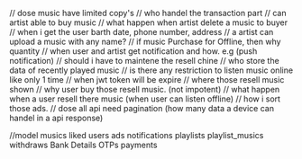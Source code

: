 // dose music have limited copy's
// who handel the transaction part
// can artist able to buy music
// what happen when artist delete a music to buyer
// when i get the user barth date, phone number, address
// a artist can upload a music with any name?
// if music Purchase for Offline, then why quantity
// when user and artist get notification and how. e.g (push notification)
// should i have to maintene the resell chine
// who store the data of recently played music
// is there any restriction to listen music online like only 1 time
// when jwt token will be expire
// where those resell music shown
// why user buy those resell music. (not impotent)
// what happen when a user resell there music (when user can listen offline)
// how i sort those ads.
// dose all api need pagination (how many data a device can handel in a api response)


//model
    musics
    liked
    users
    ads
    notifications
    playlists
    playlist_musics
    withdraws
    Bank Details
    OTPs
    payments
